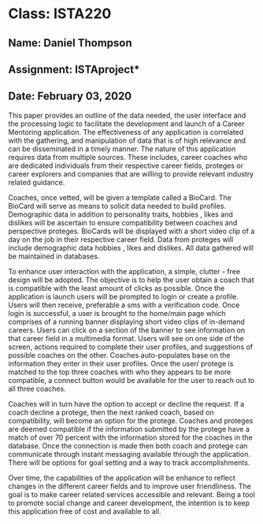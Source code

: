 # **Class: ISTA220**
## **Name:**   Daniel Thompson
## **Assignment:** ISTAproject*
## **Date:** February 03, 2020

This paper provides an outline of the data needed, the user interface and the processing
logic to facilitate the development and launch of a Career Mentoring application.
The effectiveness of any application is correlated with the gathering, and manipulation of data that is of high relevance
and can be disseminated in a timely manner. The nature of this application requires data from multiple sources. These includes, career coaches who are dedicated individuals from their respective career fields, proteges or career explorers and companies that are willing to provide relevant industry related guidance.

Coaches, once vetted, will be given a template called a BioCard. The BioCard will serve as means to solicit data needed to build profiles.
Demographic data in addition to personality traits, hobbies , likes and dislikes will be ascertain to ensure compatibility between coaches and perspective proteges. BioCards will be displayed with a short video clip of a day on the job in their respective career field. Data from proteges will
include demographic data hobbies , likes and dislikes. All data gathered will be maintained in databases.

To enhance user interaction with the application, a simple, clutter - free design will be adopted. The objective is to help the user obtain a coach that is compatible with the least amount of clicks as possible. Once the application is launch users will be prompted to login or create a profile. Users will then receive, preferable a sms with a verification code. Once login is successful, a user is brought to the home/main page which comprises of a running banner displaying short video clips of in-demand careers. Users can click on a section of the banner to see information on that career field in a multimedia format. Users will see on one side of the screen, actions required to complete their user profiles, and suggestions of possible coaches on the other. Coaches auto-populates base on the information they enter in their user profiles. Once the user/ protege is matched to the top three coaches with who they appears to be more compatible, a connect button would be available for the user to reach out to all three coaches.

Coaches will in turn have the option to accept or decline the request. If a coach decline a protege, then the next ranked coach, based on compatibility, will become an option for the protege. Coaches and proteges are deemed compatible if the information submitted by the protege have a match of over 70 percent with the information stored for the coaches in the database. Once the connection is made then both coach and protege can communicate through instant messaging available through the application. There will be options for goal setting and a way to track accomplishments.

Over time, the capabilities of the application will be enhance to reflect changes in the different career fields and to improve user friendliness. The goal is to make career related services accessible and relevant. Being a tool to promote social change and career development, the intention is to keep this application free of cost and available to all.
